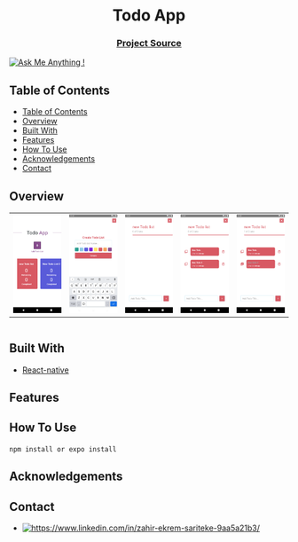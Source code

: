 <h1 align="center">Todo App</h1>


<div align="center">
  <h3>
    <a href="https://github.com/zahirekrem09/rn_todoapp">
      Project Source
    </a>
 
  </h3>
</div>

[![Ask Me Anything !](https://img.shields.io/badge/Ask%20me-anything-1abc9c.svg)](https://GitHub.com/Naereen/ama)


## Table of Contents

- [Table of Contents](#table-of-contents)
- [Overview](#overview)
- [Built With](#built-with)
- [Features](#features)
- [How To Use](#how-to-use)
- [Acknowledgements](#acknowledgements)
- [Contact](#contact)
  


<!-- OVERVIEW -->

## Overview

|                             |                             |                             |                             |                              |
| :-------------------------: | :-------------------------: | :-------------------------: | :-------------------------: | :--------------------------: |
| ![img-1](assets/Screenshot_1604942703.png '1') | ![img-2](assets/Screenshot_1604942719.png '2') | ![img-3](assets/Screenshot_1604942735.png '3') | ![img-4](assets/Screenshot_1604942756.png '4') | ![img-5](assets/Screenshot_1604942762.png '5') |

|                             |                             |                             |                             |                              |
| :-------------------------: | :-------------------------: | :-------------------------: | :-------------------------: | :--------------------------: |


## Built With

<!-- This section should list any major frameworks that you built your project using. Here are a few examples.-->

- [React-native](https://reactnative.dev/)



## Features



## How To Use

```
npm install or expo install
```


## Acknowledgements


## Contact

- <a href="https://www.linkedin.com/in/zahir-ekrem-sariteke-9aa5a21b3/" target="_blank">
    <img src="https://img.shields.io/badge/%20-linkedin-0072b1" alt="https://www.linkedin.com/in/zahir-ekrem-sariteke-9aa5a21b3/">
</a>




